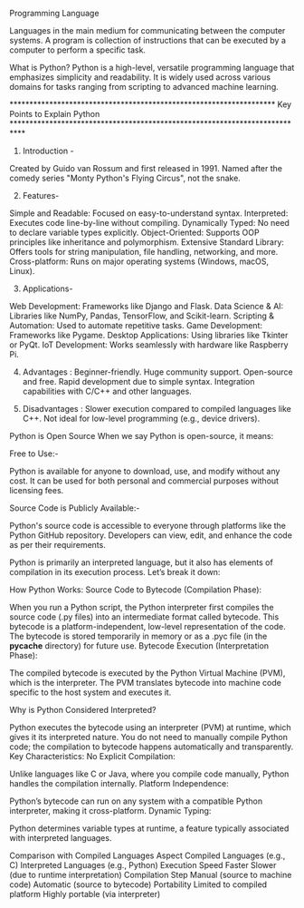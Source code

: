 Programming Language

Languages in the main medium for communicating between the computer systems. A program is collection of instructions that can be executed by a computer to perform a specific task.

What is Python?
Python is a high-level, versatile programming language that emphasizes simplicity and readability. It is widely used across various domains for tasks ranging from scripting to advanced machine learning.

******************************************************************* Key Points to Explain Python ***************************************************************************

1. Introduction -
   
Created by Guido van Rossum and first released in 1991.
Named after the comedy series "Monty Python's Flying Circus", not the snake.

2. Features-
   
Simple and Readable: Focused on easy-to-understand syntax.
Interpreted: Executes code line-by-line without compiling.
Dynamically Typed: No need to declare variable types explicitly.
Object-Oriented: Supports OOP principles like inheritance and polymorphism.
Extensive Standard Library: Offers tools for string manipulation, file handling, networking, and more.
Cross-platform: Runs on major operating systems (Windows, macOS, Linux).

3. Applications-
   
Web Development: Frameworks like Django and Flask.
Data Science & AI: Libraries like NumPy, Pandas, TensorFlow, and Scikit-learn.
Scripting & Automation: Used to automate repetitive tasks.
Game Development: Frameworks like Pygame.
Desktop Applications: Using libraries like Tkinter or PyQt.
IoT Development: Works seamlessly with hardware like Raspberry Pi.

4. Advantages :
Beginner-friendly.
Huge community support.
Open-source and free.
Rapid development due to simple syntax.
Integration capabilities with C/C++ and other languages.

5. Disadvantages :
Slower execution compared to compiled languages like C++.
Not ideal for low-level programming (e.g., device drivers).

Python is Open Source
When we say Python is open-source, it means:

Free to Use:-

Python is available for anyone to download, use, and modify without any cost.
It can be used for both personal and commercial purposes without licensing fees.

Source Code is Publicly Available:-

Python's source code is accessible to everyone through platforms like the Python GitHub repository.
Developers can view, edit, and enhance the code as per their requirements.

Python is primarily an interpreted language, but it also has elements of compilation in its execution process. Let’s break it down:

How Python Works:
Source Code to Bytecode (Compilation Phase):

When you run a Python script, the Python interpreter first compiles the source code (.py files) into an intermediate format called bytecode.
This bytecode is a platform-independent, low-level representation of the code.
The bytecode is stored temporarily in memory or as a .pyc file (in the __pycache__ directory) for future use.
Bytecode Execution (Interpretation Phase):

The compiled bytecode is executed by the Python Virtual Machine (PVM), which is the interpreter.
The PVM translates bytecode into machine code specific to the host system and executes it.

Why is Python Considered Interpreted?

Python executes the bytecode using an interpreter (PVM) at runtime, which gives it its interpreted nature.
You do not need to manually compile Python code; the compilation to bytecode happens automatically and transparently.
Key Characteristics:
No Explicit Compilation:

Unlike languages like C or Java, where you compile code manually, Python handles the compilation internally.
Platform Independence:

Python’s bytecode can run on any system with a compatible Python interpreter, making it cross-platform.
Dynamic Typing:

Python determines variable types at runtime, a feature typically associated with interpreted languages.

Comparison with Compiled Languages
Aspect	Compiled Languages (e.g., C)	Interpreted Languages (e.g., Python)
Execution Speed	Faster	Slower (due to runtime interpretation)
Compilation Step	Manual (source to machine code)	Automatic (source to bytecode)
Portability	Limited to compiled platform	Highly portable (via interpreter)
